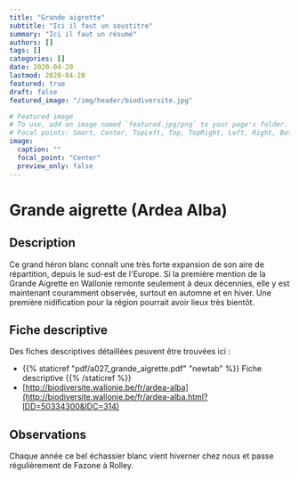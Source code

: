 ```yaml
---
title: "Grande aigrette"
subtitle: "Ici il faut un soustitre"
summary: "Ici il faut un résumé"
authors: []
tags: []
categories: []
date: 2020-04-20
lastmod: 2020-04-20
featured: true
draft: false
featured_image: "/img/header/biodiversite.jpg"

# Featured image
# To use, add an image named `featured.jpg/png` to your page's folder.
# Focal points: Smart, Center, TopLeft, Top, TopRight, Left, Right, BottomLeft, Bottom, BottomRight.
image:
  caption: ""
  focal_point: "Center"
  preview_only: false
---
```


# Grande aigrette (Ardea Alba)

## Description

Ce grand héron blanc connaît une très forte expansion de son aire de répartition, depuis le sud-est de l'Europe. Si la première mention de la Grande Aigrette en Wallonie remonte seulement à deux décennies, elle y est maintenant couramment observée, surtout en automne et en hiver. Une première nidification pour la région pourrait avoir lieux très bientôt.

## Fiche descriptive

Des fiches descriptives détaillées peuvent être trouvées ici :

* {{% staticref "pdf/a027_grande_aigrette.pdf" "newtab" %}} Fiche descriptive {{% /staticref %}}
* [http://biodiversite.wallonie.be/fr/ardea-alba](http://biodiversite.wallonie.be/fr/ardea-alba.html?IDD=50334300&IDC=314)

## Observations

Chaque année ce bel échassier blanc vient hiverner chez nous et passe régulièrement de Fazone à Rolley.
